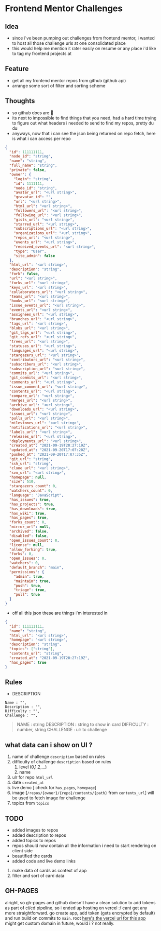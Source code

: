 # Frontend Mentor Challenges

## Idea

- since i've been pumping out challenges from frontend mentor, i wanted to host all those challenge urls at one consolidated place
- this would help me mention it rater easily on resume or any place i'd like to tag my frontend projects at

## Feature

- get all my frontend mentor repos from github (github api)
- arrange some sort of filter and sorting scheme

## Thoughts

- so github docs are 💩
- its next to impossible to find things that you need, had a hard time trying to figure out what headers i needed to send to find my repos, pretty du du
- anyways, now that i can see the json being returned on repo fetch, here is what i can access per repo

```json
{
  "id": 111111111,
  "node_id": "string",
  "name": "string",
  "full_name": "string",
  "private": false,
  "owner": {
    "login": "string",
    "id": 1111111,
    "node_id": "string",
    "avatar_url": "<url string>",
    "gravatar_id": "",
    "url": "<url string>",
    "html_url": "<url string>",
    "followers_url": "<url string>",
    "following_url": "<url string>",
    "gists_url": "<url string>",
    "starred_url": "<url string>",
    "subscriptions_url": "<url string>",
    "organizations_url": "<url string>",
    "repos_url": "<url string>",
    "events_url": "<url string>",
    "received_events_url": "<url string>",
    "type": "User",
    "site_admin": false
  },
  "html_url": "<url string>",
  "description": "string",
  "fork": false,
  "url": "<url string>",
  "forks_url": "<url string>",
  "keys_url": "<url string>",
  "collaborators_url": "<url string>",
  "teams_url": "<url string>",
  "hooks_url": "<url string>",
  "issue_events_url": "<url string>",
  "events_url": "<url string>",
  "assignees_url": "<url string>",
  "branches_url": "<url string>",
  "tags_url": "<url string>",
  "blobs_url": "<url string>",
  "git_tags_url": "<url string>",
  "git_refs_url": "<url string>",
  "trees_url": "<url string>",
  "statuses_url": "<url string>",
  "languages_url": "<url string>",
  "stargazers_url": "<url string>",
  "contributors_url": "<url string>",
  "subscribers_url": "<url string>",
  "subscription_url": "<url string>",
  "commits_url": "<url string>",
  "git_commits_url": "<url string>",
  "comments_url": "<url string>",
  "issue_comment_url": "<url string>",
  "contents_url": "<url string>",
  "compare_url": "<url string>",
  "merges_url": "<url string>",
  "archive_url": "<url string>",
  "downloads_url": "<url string>",
  "issues_url": "<url string>",
  "pulls_url": "<url string>",
  "milestones_url": "<url string>",
  "notifications_url": "<url string>",
  "labels_url": "<url string>",
  "releases_url": "<url string>",
  "deployments_url": "<url string>",
  "created_at": "2021-09-19T20:27:19Z",
  "updated_at": "2021-09-20T17:07:20Z",
  "pushed_at": "2021-09-20T17:07:35Z",
  "git_url": "string",
  "ssh_url": "string",
  "clone_url": "<url string>",
  "svn_url": "<url string>",
  "homepage": null,
  "size": 510,
  "stargazers_count": 0,
  "watchers_count": 0,
  "language": "JavaScript",
  "has_issues": true,
  "has_projects": true,
  "has_downloads": true,
  "has_wiki": true,
  "has_pages": true,
  "forks_count": 0,
  "mirror_url": null,
  "archived": false,
  "disabled": false,
  "open_issues_count": 0,
  "license": null,
  "allow_forking": true,
  "forks": 0,
  "open_issues": 0,
  "watchers": 0,
  "default_branch": "main",
  "permissions": {
    "admin": true,
    "maintain": true,
    "push": true,
    "triage": true,
    "pull": true
  }
}
```

- off all this json these are things i'm interested in

```json
{
  "id": 111111111,
  "name": "string",
  "html_url": "<url string>",
  "homepage": "<url string>",
  "description": "string",
  "topics": ["string"],
  "contents_url": "string",
  "created_at": "2021-09-19T20:27:19Z",
  "has_pages": true
}
```

## Rules

- DESCRIPTION

```
Name : "",
Description : "",
Difficulty : "",
Challenge : "",
```

> NAME : string
> DESCRIPTION : string to show in card
> DIFFICULTY : number, string
> CHALLENGE : ulr to challenge

## what data can i show on UI ?

1. name of challenge `description` based on rules
2. difficulty of challenge `description` based on rules
   1. level (0,1,2,...)
   2. name
3. ulr for repo `html_url`
4. date `created_at`
5. live demo [ check for `has_pages`, `homepage`]
6. image [`/repos/{owner}/{repo}/contents/{path}` from `contents_url`] will be used to fetch image for challenge
7. topics from `topics`

## TODO

- added images to repos
- added description to repos
- added topics to repos
- repos should now contain all the information i need to start rendering on client side
- beautified the cards
- added code and live demo links

1. make data of cards as context of app
2. filter and sort of card data

## GH-PAGES

alright, so gh-pages and github doesn't have a clean solution to add tokens as part of ci/cd pipeline, so i ended up hosting on vercel :/
cant get any more straightforward. go create app, add token (gets encrypted by default) and run build on commits to `main`. root
[here's the vercel url for this app](https://frontend-mentor-challenges-opal.vercel.app/)
might get custom domain in future, would i ? not really.
